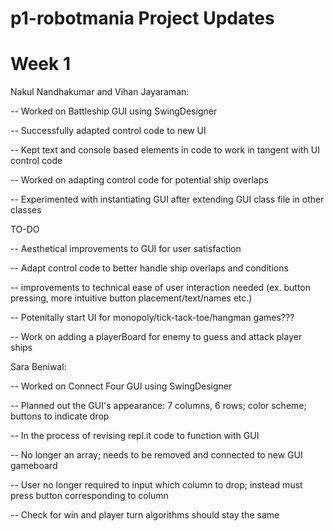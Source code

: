 
# p1-robotmania Project Updates

# Week 1

Nakul Nandhakumar and Vihan Jayaraman:

-- Worked on Battleship GUI using SwingDesigner

-- Successfully adapted control code to new UI

-- Kept text and console based elements in code to work in tangent with UI control code

-- Worked on adapting control code for potential ship overlaps

-- Experimented with instantiating GUI after extending GUI class file in other classes

TO-DO

-- Aesthetical improvements to GUI for user satisfaction

-- Adapt control code to better handle ship overlaps and conditions

-- improvements to technical ease of user interaction needed (ex. button pressing, more intuitive button placement/text/names etc.)

-- Potenitally start UI for monopoly/tick-tack-toe/hangman games??? 

-- Work on adding a playerBoard for enemy to guess and attack player ships

Sara Beniwal:

-- Worked on Connect Four GUI using SwingDesigner

-- Planned out the GUI's appearance: 7 columns, 6 rows; color scheme; buttons to indicate drop
    
-- In the process of revising repl.it code to function with GUI

-- No longer an array; needs to be removed and connected to new GUI gameboard

-- User no longer required to input which column to drop; instead must press button corresponding to column

-- Check for win and player turn algorithms should stay the same

